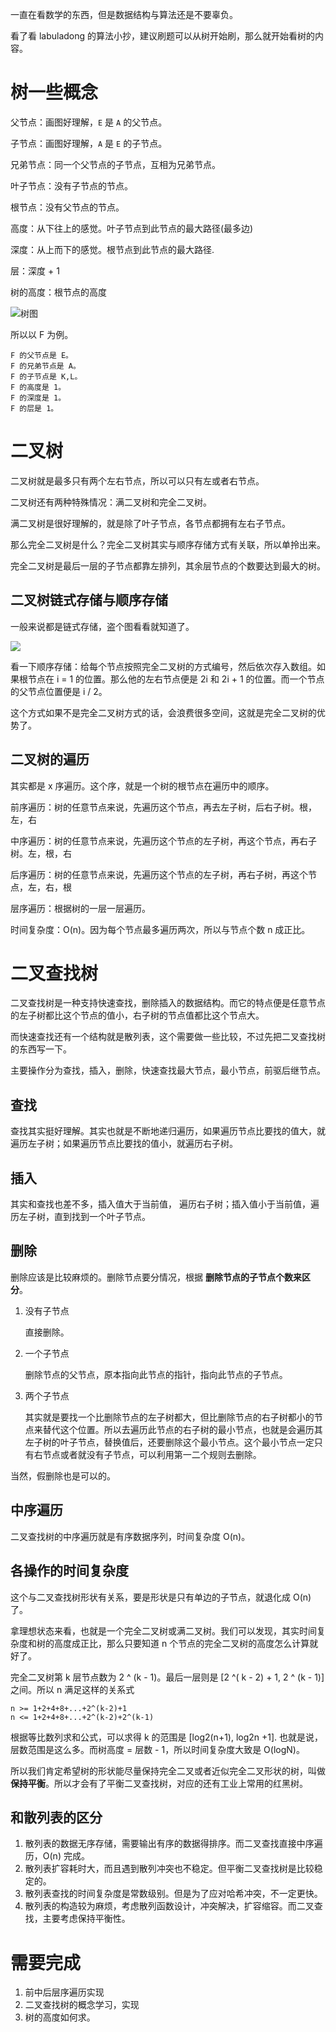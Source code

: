 一直在看数学的东西，但是数据结构与算法还是不要辜负。

看了看 labuladong 的算法小抄，建议刷题可以从树开始刷，那么就开始看树的内容。

# 树一些概念

父节点：画图好理解，`E` 是 `A` 的父节点。

子节点：画图好理解，`A` 是 `E` 的子节点。

兄弟节点：同一个父节点的子节点，互相为兄弟节点。

叶子节点：没有子节点的节点。

根节点：没有父节点的节点。

高度：从下往上的感觉。叶子节点到此节点的最大路径(最多边)

深度：从上而下的感觉。根节点到此节点的最大路径.

层：深度 + 1

树的高度：根节点的高度

![树图](http://img.multiparam.com/dapao/code/20200903022251.png)

所以以 F 为例。

```
F 的父节点是 E。
F 的兄弟节点是 A。
F 的子节点是 K,L。
F 的高度是 1。
F 的深度是 1。
F 的层是 1。
```

# 二叉树

二叉树就是最多只有两个左右节点，所以可以只有左或者右节点。

二叉树还有两种特殊情况：满二叉树和完全二叉树。

满二叉树是很好理解的，就是除了叶子节点，各节点都拥有左右子节点。

那么完全二叉树是什么？完全二叉树其实与顺序存储方式有关联，所以单拎出来。

完全二叉树是最后一层的子节点都靠左排列，其余层节点的个数要达到最大的树。



## 二叉树链式存储与顺序存储

一般来说都是链式存储，盗个图看看就知道了。

![](http://img.multiparam.com/dapao/code/20200903025058.png)

看一下顺序存储：给每个节点按照完全二叉树的方式编号，然后依次存入数组。如果根节点在 i = 1 的位置。那么他的左右节点便是 2i 和 2i + 1 的位置。而一个节点的父节点位置便是 i / 2。

这个方式如果不是完全二叉树方式的话，会浪费很多空间，这就是完全二叉树的优势了。



## 二叉树的遍历

其实都是 x 序遍历。这个序，就是一个树的根节点在遍历中的顺序。

前序遍历：树的任意节点来说，先遍历这个节点，再去左子树，后右子树。根，左，右

中序遍历：树的任意节点来说，先遍历这个节点的左子树，再这个节点，再右子树。左，根，右

后序遍历：树的任意节点来说，先遍历这个节点的左子树，再右子树，再这个节点，左，右，根

层序遍历：根据树的一层一层遍历。

时间复杂度：O(n)。因为每个节点最多遍历两次，所以与节点个数 n 成正比。



# 二叉查找树

二叉查找树是一种支持快速查找，删除插入的数据结构。而它的特点便是任意节点的左子树都比这个节点的值小，右子树的节点值都比这个节点大。

而快速查找还有一个结构就是散列表，这个需要做一些比较，不过先把二叉查找树的东西写一下。

主要操作分为查找，插入，删除，快速查找最大节点，最小节点，前驱后继节点。

## 查找

查找其实挺好理解。其实也就是不断地递归遍历，如果遍历节点比要找的值大，就遍历左子树；如果遍历节点比要找的值小，就遍历右子树。

## 插入

其实和查找也差不多，插入值大于当前值， 遍历右子树；插入值小于当前值，遍历左子树，直到找到一个叶子节点。

## 删除

删除应该是比较麻烦的。删除节点要分情况，根据 **删除节点的子节点个数来区分**。

1. 没有子节点

    直接删除。

2. 一个子节点

    删除节点的父节点，原本指向此节点的指针，指向此节点的子节点。

3. 两个子节点

    其实就是要找一个比删除节点的左子树都大，但比删除节点的右子树都小的节点来替代这个位置。所以去遍历此节点的右子树的最小节点，也就是会遍历其左子树的叶子节点，替换值后，还要删除这个最小节点。这个最小节点一定只有右节点或者就没有子节点，可以利用第一二个规则去删除。

当然，假删除也是可以的。

## 中序遍历

二叉查找树的中序遍历就是有序数据序列，时间复杂度 O(n)。

## 各操作的时间复杂度

这个与二叉查找树形状有关系，要是形状是只有单边的子节点，就退化成 O(n) 了。

拿理想状态来看，也就是一个完全二叉树或满二叉树。我们可以发现，其实时间复杂度和树的高度成正比，那么只要知道 n 个节点的完全二叉树的高度怎么计算就好了。

完全二叉树第 k 层节点数为 2 ^ (k - 1)。最后一层则是 [2 ^( k - 2) + 1, 2 ^ (k - 1)] 之间。所以 n 满足这样的关系式

```
n >= 1+2+4+8+...+2^(k-2)+1
n <= 1+2+4+8+...+2^(k-2)+2^(k-1)
```

根据等比数列求和公式，可以求得 k 的范围是 [log2(n+1), log2n +1]. 也就是说，层数范围是这么多。而树高度 = 层数 - 1，所以时间复杂度大致是 O(logN)。

所以我们肯定希望树的形状能尽量保持完全二叉或者近似完全二叉形状的树，叫做 **保持平衡**。所以才会有了平衡二叉查找树，对应的还有工业上常用的红黑树。



## 和散列表的区分

1.  散列表的数据无序存储，需要输出有序的数据得排序。而二叉查找直接中序遍历，O(n) 完成。
2. 散列表扩容耗时大，而且遇到散列冲突也不稳定。但平衡二叉查找树是比较稳定的。
3. 散列表查找的时间复杂度是常数级别。但是为了应对哈希冲突，不一定更快。
4. 散列表的构造较为麻烦，考虑散列函数设计，冲突解决，扩容缩容。而二叉查找，主要考虑保持平衡性。

# 需要完成

1. 前中后层序遍历实现
2. 二叉查找树的概念学习，实现
3. 树的高度如何求。
